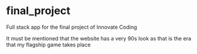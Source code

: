 # final_project
Full stack app for the final project of Innovate Coding

It must be mentioned that the website has a very 90s look as that is the era that my flagship game takes place
